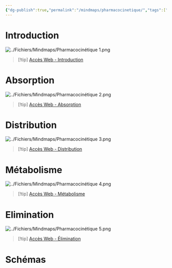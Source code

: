 ```yaml
---
{"dg-publish":true,"permalink":"/mindmaps/pharmacocinetique/","tags":["mindmaps"],"noteIcon":""}
---
```


# Introduction
![../Fichiers/Mindmaps/Pharmacocinétique 1.png](/img/user/Fichiers/Mindmaps/Pharmacocin%C3%A9tique%201.png)
> [!tip] [Accès Web - Introduction](https://mindmapai.app/mind-map/pharmacocinétique-7c28e2f3)
# Absorption
![../Fichiers/Mindmaps/Pharmacocinétique 2.png](/img/user/Fichiers/Mindmaps/Pharmacocin%C3%A9tique%202.png)
> [!tip] [Accès Web - Absorption](https://mindmapai.app/mind-map/absorption-des-médicaments-et-voies-dadministration-6c2df9b0)
# Distribution
![../Fichiers/Mindmaps/Pharmacocinétique 3.png](/img/user/Fichiers/Mindmaps/Pharmacocin%C3%A9tique%203.png)
> [!tip] [Accès Web - Distribution](https://mindmapai.app/mind-map/distribution-des-principes-actifs-2a8fdf7e)
# Métabolisme
![../Fichiers/Mindmaps/Pharmacocinétique 4.png](/img/user/Fichiers/Mindmaps/Pharmacocin%C3%A9tique%204.png)
> [!tip] [Accès Web - Métabolisme](https://mindmapai.app/mind-map/le-métabolisme-des-médicaments-2a873601)
# Elimination
![../Fichiers/Mindmaps/Pharmacocinétique 5.png](/img/user/Fichiers/Mindmaps/Pharmacocin%C3%A9tique%205.png)
> [!tip] [Accès Web - Élimination](https://mindmapai.app/mind-map/concept-de-clairance-a446292c)
# Schémas
